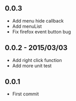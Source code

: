 ## 0.0.3

* Add menu hide callback
* Add menuList
* Fix firefox event button bug

## 0.0.2 - 2015/03/03

* Add right click function
* Add more unit test

## 0.0.1

* First commit
